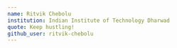 ```yaml
---
name: Ritvik Chebolu 
institution: Indian Institute of Technology Dharwad
quote: Keep hustling! 
github_user: ritvik-chebolu
---
```


